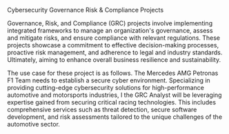 Cybersecurity Governance Risk & Compliance Projects

Governance, Risk, and Compliance (GRC) projects involve implementing integrated frameworks to manage an organization's governance, assess and mitigate risks, and ensure compliance with relevant regulations. These projects showcase a commitment to effective decision-making processes, proactive risk management, and adherence to legal and industry standards. Ultimately, aiming to enhance overall business resilience and sustainability.

The use case for these project is as follows. The Mercedes AMG Petronas F1 Team needs to establish a secure cyber environment. Specializing in providing cutting-edge cybersecurity solutions for high-performance automotive and motorsports industries, I the GRC Analyst will be leveraging expertise gained from securing critical racing technologies. This includes comprehensive services such as threat detection, secure software development, and risk assessments tailored to the unique challenges of the automotive sector. 
